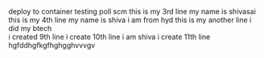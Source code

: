 deploy to container testing
poll scm
this is my 3rd line my name is shivasai
this is my 4th line
my name is shiva
i am from hyd
this is my another line
i did my btech  
i created 9th line 
i create 10th line
i am shiva i create 11th line 
hgfddhgfkgfhghgghvvvgv

